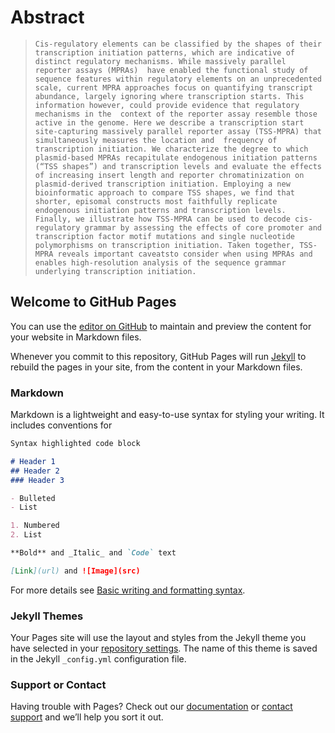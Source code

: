 # Abstract

> ```Cis-regulatory elements can be classified by the shapes of their transcription initiation patterns, which are indicative of distinct regulatory mechanisms. While massively parallel reporter assays (MPRAs)  have enabled the functional study of sequence features within regulatory elements on an unprecedented  scale, current MPRA approaches focus on quantifying transcript abundance, largely ignoring where transcription starts. This information however, could provide evidence that regulatory mechanisms in the  context of the reporter assay resemble those active in the genome. Here we describe a transcription start site-capturing massively parallel reporter assay (TSS-MPRA) that simultaneously measures the location and  frequency of transcription initiation. We characterize the degree to which plasmid-based MPRAs recapitulate endogenous initiation patterns (“TSS shapes”) and transcription levels and evaluate the effects of increasing insert length and reporter chromatinization on plasmid-derived transcription initiation. Employing a new bioinformatic approach to compare TSS shapes, we find that shorter, episomal constructs most faithfully replicate endogenous initiation patterns and transcription levels. Finally, we illustrate how TSS-MPRA can be used to decode cis-regulatory grammar by assessing the effects of core promoter and transcription factor motif mutations and single nucleotide polymorphisms on transcription initiation. Taken together, TSS-MPRA reveals important caveatsto consider when using MPRAs and enables high-resolution analysis of the sequence grammar underlying transcription initiation.```


## Welcome to GitHub Pages

You can use the [editor on GitHub](https://github.com/c-guzman/keystone_conference/edit/gh-pages/index.md) to maintain and preview the content for your website in Markdown files.

Whenever you commit to this repository, GitHub Pages will run [Jekyll](https://jekyllrb.com/) to rebuild the pages in your site, from the content in your Markdown files.

### Markdown

Markdown is a lightweight and easy-to-use syntax for styling your writing. It includes conventions for

```markdown
Syntax highlighted code block

# Header 1
## Header 2
### Header 3

- Bulleted
- List

1. Numbered
2. List

**Bold** and _Italic_ and `Code` text

[Link](url) and ![Image](src)
```

For more details see [Basic writing and formatting syntax](https://docs.github.com/en/github/writing-on-github/getting-started-with-writing-and-formatting-on-github/basic-writing-and-formatting-syntax).

### Jekyll Themes

Your Pages site will use the layout and styles from the Jekyll theme you have selected in your [repository settings](https://github.com/c-guzman/keystone_conference/settings/pages). The name of this theme is saved in the Jekyll `_config.yml` configuration file.

### Support or Contact

Having trouble with Pages? Check out our [documentation](https://docs.github.com/categories/github-pages-basics/) or [contact support](https://support.github.com/contact) and we’ll help you sort it out.
